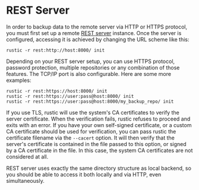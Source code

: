 # REST Server

In order to backup data to the remote server via HTTP or HTTPS protocol, you
must first set up a remote
[REST server](https://github.com/rustic-rs/rust-server) instance. Once the
server is configured, accessing it is achieved by changing the URL scheme like
this:

```console
rustic -r rest:http://host:8000/ init
```

Depending on your REST server setup, you can use HTTPS protocol, password
protection, multiple repositories or any combination of those features. The
TCP/IP port is also configurable. Here are some more examples:

```console
rustic -r rest:https://host:8000/ init
rustic -r rest:https://user:pass@host:8000/ init
rustic -r rest:https://user:pass@host:8000/my_backup_repo/ init
```

If you use TLS, rustic will use the system's CA certificates to verify the
server certificate. When the verification fails, rustic refuses to proceed and
exits with an error. If you have your own self-signed certificate, or a custom
CA certificate should be used for verification, you can pass rustic the
certificate filename via the `--cacert` option. It will then verify that the
server's certificate is contained in the file passed to this option, or signed
by a CA certificate in the file. In this case, the system CA certificates are
not considered at all.

REST server uses exactly the same directory structure as local backend, so you
should be able to access it both locally and via HTTP, even simultaneously.
